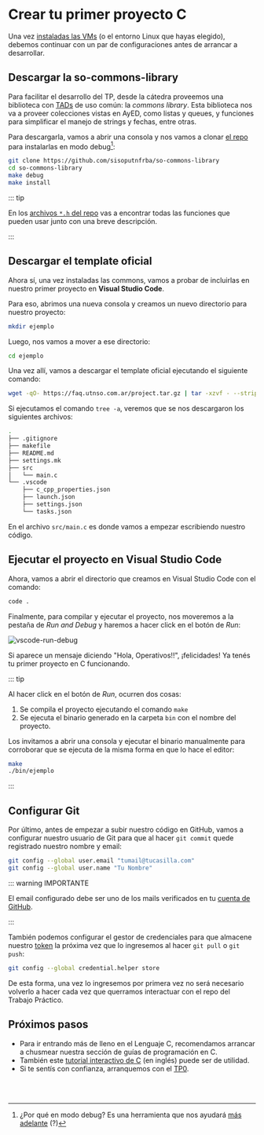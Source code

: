 # Crear tu primer proyecto C

Una vez [instaladas las VMs](/primeros-pasos/entorno-linux) (o el entorno Linux que hayas
elegido), debemos continuar con un par de configuraciones antes de arrancar a
desarrollar.

## Descargar la so-commons-library

Para facilitar el desarrollo del TP, desde la cátedra proveemos una biblioteca
con [TADs] de uso común: la _commons library_. Esta biblioteca nos va a proveer
colecciones vistas en AyED, como listas y queues, y funciones para simplificar
el manejo de strings y fechas, entre otras.

[TADs]: https://es.wikipedia.org/wiki/Tipo_de_dato_abstracto

Para descargarla, vamos a abrir una consola y nos vamos a clonar
[el repo](https://faq.utnso.com.ar/commons) para instalarlas
en modo debug[^1]:

```bash
git clone https://github.com/sisoputnfrba/so-commons-library
cd so-commons-library
make debug
make install
```

::: tip

En los
[archivos `*.h` del repo](https://faq.utnso.com.ar/commons-src)
vas a encontrar todas las funciones que pueden usar junto con una breve
descripción.

:::

## Descargar el template oficial

Ahora sí, una vez instaladas las commons, vamos a probar de incluirlas en
nuestro primer proyecto en **Visual Studio Code**.

Para eso, abrimos una nueva consola y creamos un nuevo directorio para nuestro
proyecto:

```bash
mkdir ejemplo
```

Luego, nos vamos a mover a ese directorio:

```bash
cd ejemplo
```

Una vez allí, vamos a descargar el template oficial ejecutando el siguiente
comando:

```bash
wget -qO- https://faq.utnso.com.ar/project.tar.gz | tar -xzvf - --strip-components 1
```

Si ejecutamos el comando `tree -a`, veremos que se nos descargaron los
siguientes archivos:

```bash
.
├── .gitignore
├── makefile
├── README.md
├── settings.mk
├── src
│   └── main.c
└── .vscode
    ├── c_cpp_properties.json
    ├── launch.json
    ├── settings.json
    └── tasks.json
```

En el archivo `src/main.c` es donde vamos a empezar escribiendo nuestro código.

## Ejecutar el proyecto en Visual Studio Code

Ahora, vamos a abrir el directorio que creamos en Visual Studio Code con el
comando:

```bash
code .
```

Finalmente, para compilar y ejecutar el proyecto, nos moveremos a la pestaña
de _Run and Debug_ y haremos a hacer click en el botón de _Run_:

![vscode-run-debug](/img/primeros-pasos/primer-proyecto-c/vscode-run-debug.gif)

Si aparece un mensaje diciendo "Hola, Operativos!!", ¡felicidades! Ya tenés tu
primer proyecto en C funcionando.

::: tip

Al hacer click en el botón de _Run_, ocurren dos cosas:

1. Se compila el proyecto ejecutando el comando `make`
2. Se ejecuta el binario generado en la carpeta `bin` con el nombre del
   proyecto.

Los invitamos a abrir una consola y ejecutar el binario manualmente para
corroborar que se ejecuta de la misma forma en que lo hace el editor:

```bash
make
./bin/ejemplo
```

:::

## Configurar Git

Por último, antes de empezar a subir nuestro código en GitHub, vamos a
configurar nuestro usuario de Git para que al hacer `git commit` quede
registrado nuestro nombre y email:

```bash
git config --global user.email "tumail@tucasilla.com"
git config --global user.name "Tu Nombre"
```

::: warning IMPORTANTE

El email configurado debe ser uno de los mails verificados en tu
[cuenta de GitHub](https://github.com/settings/emails).

:::

También podemos configurar el gestor de credenciales para que almacene
nuestro [token](https://github.com/settings/tokens) la próxima vez que lo
ingresemos al hacer `git pull` o `git push`:

```bash
git config --global credential.helper store
```

De esta forma, una vez lo ingresemos por primera vez no será necesario volverlo
a hacer cada vez que querramos interactuar con el repo del Trabajo Práctico.


## Próximos pasos

- Para ir entrando más de lleno en el Lenguaje C, recomendamos arrancar a
  chusmear nuestra sección de guías de programación en C.
- También este [tutorial interactivo de C](https://www.learn-c.org/) (en inglés)
  puede ser de utilidad.
- Si te sentís con confianza, arranquemos con el [TP0](/primeros-pasos/tp0).

<br><br>

[^1]:
    ¿Por qué en modo debug? Es una herramienta que nos ayudará
    [más adelante](/guias/herramientas/debugger) (?)
